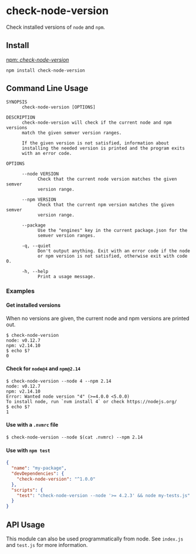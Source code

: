 # check-node-version

Check installed versions of `node` and `npm`.

## Install

[npm: *check-node-version*](https://www.npmjs.com/package/check-node-version)

```
npm install check-node-version
```

## Command Line Usage

```
SYNOPSIS
      check-node-version [OPTIONS]

DESCRIPTION
      check-node-version will check if the current node and npm versions
      match the given semver version ranges.

      If the given version is not satisfied, information about
      installing the needed version is printed and the program exits
      with an error code.

OPTIONS

      --node VERSION
            Check that the current node version matches the given semver
            version range.

      --npm VERSION
            Check that the current npm version matches the given semver
            version range.

      --package
            Use the "engines" key in the current package.json for the
            semver version ranges.

      -q, --quiet
            Don't output anything. Exit with an error code if the node
            or npm version is not satisfied, otherwise exit with code 0.

      -h, --help
            Print a usage message.
```

### Examples

#### Get installed versions

When no versions are given, the current node and npm versions are
printed out.

```
$ check-node-version
node: v0.12.7
npm: v2.14.10
$ echo $?
0
```

#### Check for `node@4` and `npm@2.14`

```
$ check-node-version --node 4 --npm 2.14
node: v0.12.7
npm: v2.14.10
Error: Wanted node version "4" (>=4.0.0 <5.0.0)
To install node, run `nvm install 4` or check https://nodejs.org/
$ echo $?
1
```

#### Use with a `.nvmrc` file

```
$ check-node-version --node $(cat .nvmrc) --npm 2.14
```

#### Use with `npm test`

```json
{
  "name": "my-package",
  "devDependencies": {
    "check-node-version": "^1.0.0"
  },
  "scripts": {
    "test": "check-node-version --node '>= 4.2.3' && node my-tests.js"
  }
}
```

## API Usage

This module can also be used programmatically from node. See `index.js`
and `test.js` for more information.

